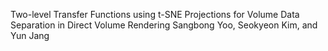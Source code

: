 Two-level Transfer Functions using t-SNE Projections for Volume Data Separation in Direct Volume Rendering
Sangbong Yoo, Seokyeon Kim, and Yun Jang
